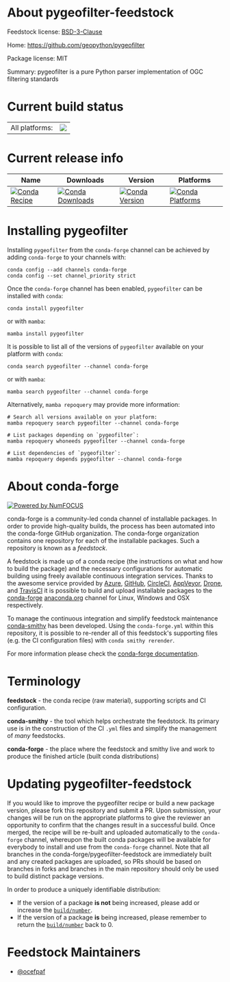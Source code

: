 About pygeofilter-feedstock
===========================

Feedstock license: [BSD-3-Clause](https://github.com/conda-forge/pygeofilter-feedstock/blob/main/LICENSE.txt)

Home: https://github.com/geopython/pygeofilter

Package license: MIT

Summary: pygeofilter is a pure Python parser implementation of OGC filtering standards

Current build status
====================


<table><tr><td>All platforms:</td>
    <td>
      <a href="https://dev.azure.com/conda-forge/feedstock-builds/_build/latest?definitionId=18003&branchName=main">
        <img src="https://dev.azure.com/conda-forge/feedstock-builds/_apis/build/status/pygeofilter-feedstock?branchName=main">
      </a>
    </td>
  </tr>
</table>

Current release info
====================

| Name | Downloads | Version | Platforms |
| --- | --- | --- | --- |
| [![Conda Recipe](https://img.shields.io/badge/recipe-pygeofilter-green.svg)](https://anaconda.org/conda-forge/pygeofilter) | [![Conda Downloads](https://img.shields.io/conda/dn/conda-forge/pygeofilter.svg)](https://anaconda.org/conda-forge/pygeofilter) | [![Conda Version](https://img.shields.io/conda/vn/conda-forge/pygeofilter.svg)](https://anaconda.org/conda-forge/pygeofilter) | [![Conda Platforms](https://img.shields.io/conda/pn/conda-forge/pygeofilter.svg)](https://anaconda.org/conda-forge/pygeofilter) |

Installing pygeofilter
======================

Installing `pygeofilter` from the `conda-forge` channel can be achieved by adding `conda-forge` to your channels with:

```
conda config --add channels conda-forge
conda config --set channel_priority strict
```

Once the `conda-forge` channel has been enabled, `pygeofilter` can be installed with `conda`:

```
conda install pygeofilter
```

or with `mamba`:

```
mamba install pygeofilter
```

It is possible to list all of the versions of `pygeofilter` available on your platform with `conda`:

```
conda search pygeofilter --channel conda-forge
```

or with `mamba`:

```
mamba search pygeofilter --channel conda-forge
```

Alternatively, `mamba repoquery` may provide more information:

```
# Search all versions available on your platform:
mamba repoquery search pygeofilter --channel conda-forge

# List packages depending on `pygeofilter`:
mamba repoquery whoneeds pygeofilter --channel conda-forge

# List dependencies of `pygeofilter`:
mamba repoquery depends pygeofilter --channel conda-forge
```


About conda-forge
=================

[![Powered by
NumFOCUS](https://img.shields.io/badge/powered%20by-NumFOCUS-orange.svg?style=flat&colorA=E1523D&colorB=007D8A)](https://numfocus.org)

conda-forge is a community-led conda channel of installable packages.
In order to provide high-quality builds, the process has been automated into the
conda-forge GitHub organization. The conda-forge organization contains one repository
for each of the installable packages. Such a repository is known as a *feedstock*.

A feedstock is made up of a conda recipe (the instructions on what and how to build
the package) and the necessary configurations for automatic building using freely
available continuous integration services. Thanks to the awesome service provided by
[Azure](https://azure.microsoft.com/en-us/services/devops/), [GitHub](https://github.com/),
[CircleCI](https://circleci.com/), [AppVeyor](https://www.appveyor.com/),
[Drone](https://cloud.drone.io/welcome), and [TravisCI](https://travis-ci.com/)
it is possible to build and upload installable packages to the
[conda-forge](https://anaconda.org/conda-forge) [anaconda.org](https://anaconda.org/)
channel for Linux, Windows and OSX respectively.

To manage the continuous integration and simplify feedstock maintenance
[conda-smithy](https://github.com/conda-forge/conda-smithy) has been developed.
Using the ``conda-forge.yml`` within this repository, it is possible to re-render all of
this feedstock's supporting files (e.g. the CI configuration files) with ``conda smithy rerender``.

For more information please check the [conda-forge documentation](https://conda-forge.org/docs/).

Terminology
===========

**feedstock** - the conda recipe (raw material), supporting scripts and CI configuration.

**conda-smithy** - the tool which helps orchestrate the feedstock.
                   Its primary use is in the construction of the CI ``.yml`` files
                   and simplify the management of *many* feedstocks.

**conda-forge** - the place where the feedstock and smithy live and work to
                  produce the finished article (built conda distributions)


Updating pygeofilter-feedstock
==============================

If you would like to improve the pygeofilter recipe or build a new
package version, please fork this repository and submit a PR. Upon submission,
your changes will be run on the appropriate platforms to give the reviewer an
opportunity to confirm that the changes result in a successful build. Once
merged, the recipe will be re-built and uploaded automatically to the
`conda-forge` channel, whereupon the built conda packages will be available for
everybody to install and use from the `conda-forge` channel.
Note that all branches in the conda-forge/pygeofilter-feedstock are
immediately built and any created packages are uploaded, so PRs should be based
on branches in forks and branches in the main repository should only be used to
build distinct package versions.

In order to produce a uniquely identifiable distribution:
 * If the version of a package **is not** being increased, please add or increase
   the [``build/number``](https://docs.conda.io/projects/conda-build/en/latest/resources/define-metadata.html#build-number-and-string).
 * If the version of a package **is** being increased, please remember to return
   the [``build/number``](https://docs.conda.io/projects/conda-build/en/latest/resources/define-metadata.html#build-number-and-string)
   back to 0.

Feedstock Maintainers
=====================

* [@ocefpaf](https://github.com/ocefpaf/)

